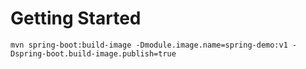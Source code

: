 # Getting Started

    mvn spring-boot:build-image -Dmodule.image.name=spring-demo:v1 -Dspring-boot.build-image.publish=true
